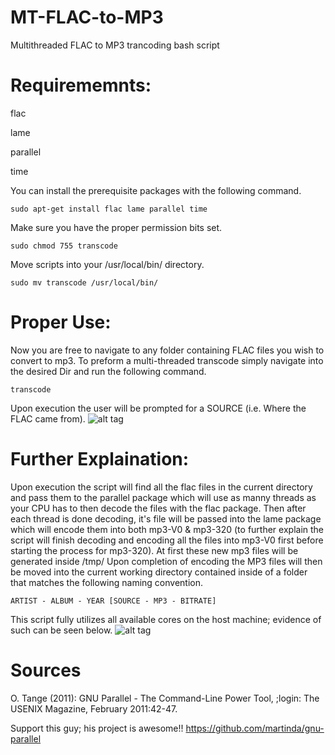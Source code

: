 # MT-FLAC-to-MP3

Multithreaded FLAC to MP3 trancoding bash script

# Requirememnts:
  flac
  
  lame
  
  parallel
  
  time
  
  
You can install the prerequisite packages with the following command.

    sudo apt-get install flac lame parallel time

Make sure you have the proper permission bits set.

    sudo chmod 755 transcode
  
Move scripts into your /usr/local/bin/ directory.

    sudo mv transcode /usr/local/bin/
  
# Proper Use:
Now you are free to navigate to any folder containing FLAC files you wish to convert to mp3.
To preform a multi-threaded transcode simply navigate into the desired Dir and run the following command.

    transcode
  
Upon execution the user will be prompted for a SOURCE (i.e. Where the FLAC came from). 
![alt tag](https://user-images.githubusercontent.com/20598737/30212927-e700977a-9474-11e7-9061-67e4946ddbb2.png)

# Further Explaination:
Upon execution the script will find all the flac files in the current directory and pass them to the parallel package which will use as manny threads as your CPU has to then decode the files with the flac package. Then after each thread is done decoding, it's file will be passed into the lame package which will encode them into both mp3-V0 & mp3-320 (to further explain the script will finish decoding and encoding all the files into mp3-V0 first before starting the process for mp3-320). At first these new mp3 files will be generated inside /tmp/ Upon completion of encoding the MP3 files will then be moved into the current working directory contained inside of a folder that matches the following naming convention.

    ARTIST - ALBUM - YEAR [SOURCE - MP3 - BITRATE]
    
This script fully utilizes all available cores on the host machine; evidence of such can be seen below.
![alt tag](https://user-images.githubusercontent.com/20598737/30219088-fc3f9fc8-9488-11e7-932b-42ca2a320824.png)

# Sources
  O. Tange (2011): GNU Parallel - The Command-Line Power Tool,
  ;login: The USENIX Magazine, February 2011:42-47.
  
  Support this guy; his project is awesome!!
  https://github.com/martinda/gnu-parallel
